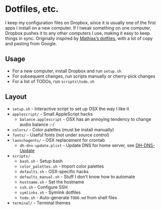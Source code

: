 # Dotfiles, etc.

I keep my configuration files on Dropbox, since it is usually one of the first apps I install on a new computer. If I tweak something on one computer, Dropbox pushes it to any other computers I use, making it easy to keep things in sync. Originally inspired by [Mathias’s dotfiles](https://github.com/mathiasbynens/dotfiles), with a lot of copy and pasting from Google.

## Usage

* For a new computer, install Dropbox and run `setup.sh`
* For subsequent changes, run scripts manually or cherry-pick changes
* For a list of TODOs, run `scripts\todo.sh`

## Layout

* `setup.sh` - Interactive script to set up OSX the way I like it
* `applescript/` - Small AppleScript hacks
    * `balance.applescript` - OSX has an annoying tendency to change audio balance :-/
* `colors/` - Color palettes (must be install manually)
* `fonts/` - Useful fonts (not under source control)
* `launchagents/` - OSX replacement for crontab
    * `dh-dns-update.plist` - Update DNS for home server, see [DH-DNS-Update](https://github.com/ryanvarick/dh-dns-update)
* `scripts/`
    * `bash.sh` - Setup bash
    * `color_palettes.sh` - Import color palettes
    * `defaults.sh` - OSX-specific hacks
    * `defaults_manual.sh` - Stuff I don't know how to automate
    * `hostname.sh` - Set the hostname
    * `ssh.sh` - Configure SSH
    * `symlinks.sh` - Symlink dotfiles
    * `todo.sh` - Auto-generate `TODO.md` from shell files
* `terminal/` - Terminal themes
